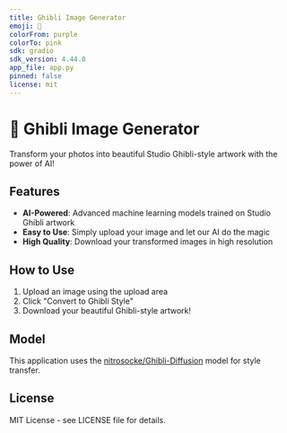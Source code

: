 ```yaml
---
title: Ghibli Image Generator
emoji: 🎨
colorFrom: purple
colorTo: pink
sdk: gradio
sdk_version: 4.44.0
app_file: app.py
pinned: false
license: mit
---
```


# 🎨 Ghibli Image Generator

Transform your photos into beautiful Studio Ghibli-style artwork with the power of AI!

## Features

- **AI-Powered**: Advanced machine learning models trained on Studio Ghibli artwork
- **Easy to Use**: Simply upload your image and let our AI do the magic
- **High Quality**: Download your transformed images in high resolution

## How to Use

1. Upload an image using the upload area
2. Click "Convert to Ghibli Style"
3. Download your beautiful Ghibli-style artwork!

## Model

This application uses the [nitrosocke/Ghibli-Diffusion](https://huggingface.co/nitrosocke/Ghibli-Diffusion) model for style transfer.

## License

MIT License - see LICENSE file for details.

